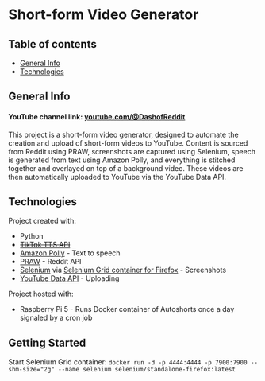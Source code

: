 # Short-form Video Generator

## Table of contents
* [General Info](#general-info)
* [Technologies](#technologies)

## General Info
#### YouTube channel link: [youtube.com/@DashofReddit](https://www.youtube.com/@DashofReddit)
This project is a short-form video generator, designed to automate the creation and upload of short-form videos to YouTube. Content is sourced from Reddit using PRAW, screenshots are captured using Selenium, speech is generated from text using Amazon Polly, and everything is stitched together and overlayed on top of a background video. These videos are then automatically uploaded to YouTube via the YouTube Data API.
	
## Technologies
Project created with:
* Python
* ~~[TikTok TTS API](https://github.com/oscie57/tiktok-voice)~~
* [Amazon Polly](https://aws.amazon.com/polly/) - Text to speech
* [PRAW](https://praw.readthedocs.io/en/stable/) - Reddit API
* [Selenium](https://www.selenium.dev/) via [Selenium Grid container for Firefox](https://hub.docker.com/r/selenium/standalone-firefox) - Screenshots
* [YouTube Data API](https://developers.google.com/youtube/v3) - Uploading

Project hosted with: 
* Raspberry Pi 5 - Runs Docker container of Autoshorts once a day signaled by a cron job

## Getting Started
Start Selenium Grid container: `docker run -d -p 4444:4444 -p 7900:7900 --shm-size="2g" --name selenium selenium/standalone-firefox:latest`